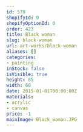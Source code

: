 ```yaml
---
id: 578
shopifyId: 0
shopifyOptionId: 0
order: 423
title: Black woman
slug: black-woman
url: art-works/black-woman
aliases: []
categories:
- painting
inStock: false
isVisible: true
height: 85
width: 60
date: 2015-01-01T00:00:00Z
materials:
- acrylic
- canvas
price: -1
mainImage: Black_woman.JPG
---
```

